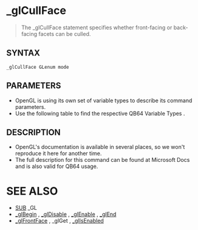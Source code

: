 # _glCullFace
> The _glCullFace statement specifies whether front-facing or back-facing facets can be culled.

## SYNTAX
`_glCullFace GLenum mode`

## PARAMETERS
* OpenGL is using its own set of variable types to describe its command parameters.
* Use the following table to find the respective QB64 Variable Types .


## DESCRIPTION
* OpenGL's documentation is available in several places, so we won't reproduce it here for another time.
* The full description for this command can be found at Microsoft Docs and is also valid for QB64 usage.


# SEE ALSO
* [SUB](SUB.md) _GL
* [_glBegin](_glBegin.md) , [_glDisable](_glDisable.md) , [_glEnable](_glEnable.md) , [_glEnd](_glEnd.md)
* [_glFrontFace](_glFrontFace.md) , _glGet , [_glIsEnabled](_glIsEnabled.md)

